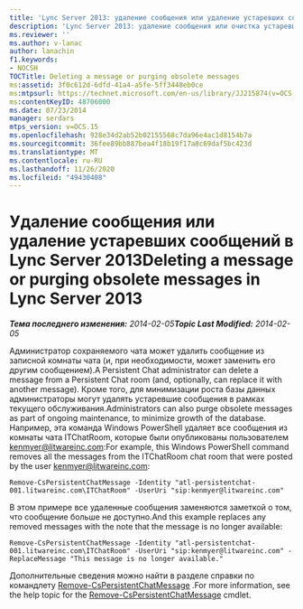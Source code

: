 ```yaml
---
title: 'Lync Server 2013: удаление сообщения или удаление устаревших сообщений'
description: 'Lync Server 2013: удаление сообщения или очистка устаревших сообщений.'
ms.reviewer: ''
ms.author: v-lanac
author: lanachin
f1.keywords:
- NOCSH
TOCTitle: Deleting a message or purging obsolete messages
ms:assetid: 3f0c612d-6dfd-41a4-a5fe-5ff3448eb0ce
ms:mtpsurl: https://technet.microsoft.com/en-us/library/JJ215874(v=OCS.15)
ms:contentKeyID: 48706000
ms.date: 07/23/2014
manager: serdars
mtps_version: v=OCS.15
ms.openlocfilehash: 928e34d2ab52b02155568c7da96e4ac1d8154b7a
ms.sourcegitcommit: 36fee89bb887bea4f18b19f17a8c69daf5bc423d
ms.translationtype: MT
ms.contentlocale: ru-RU
ms.lasthandoff: 11/26/2020
ms.locfileid: "49430408"
---
```

# <a name="deleting-a-message-or-purging-obsolete-messages-in-lync-server-2013"></a><span data-ttu-id="5c94a-103">Удаление сообщения или удаление устаревших сообщений в Lync Server 2013</span><span class="sxs-lookup"><span data-stu-id="5c94a-103">Deleting a message or purging obsolete messages in Lync Server 2013</span></span>

<div data-xmlns="http://www.w3.org/1999/xhtml">

<div class="topic" data-xmlns="http://www.w3.org/1999/xhtml" data-msxsl="urn:schemas-microsoft-com:xslt" data-cs="https://msdn.microsoft.com/">

<div data-asp="https://msdn2.microsoft.com/asp">



</div>

<div id="mainSection">

<div id="mainBody"><span data-ttu-id="5c94a-104">

<span> </span></span><span class="sxs-lookup"><span data-stu-id="5c94a-104">

<span> </span></span></span>

<span data-ttu-id="5c94a-105">_**Тема последнего изменения:** 2014-02-05_</span><span class="sxs-lookup"><span data-stu-id="5c94a-105">_**Topic Last Modified:** 2014-02-05_</span></span>

<span data-ttu-id="5c94a-106">Администратор сохраняемого чата может удалить сообщение из записной комнаты чата (и, при необходимости, может заменить его другим сообщением).</span><span class="sxs-lookup"><span data-stu-id="5c94a-106">A Persistent Chat administrator can delete a message from a Persistent Chat room (and, optionally, can replace it with another message).</span></span> <span data-ttu-id="5c94a-107">Кроме того, для минимизации роста базы данных администраторы могут удалять устаревшие сообщения в рамках текущего обслуживания.</span><span class="sxs-lookup"><span data-stu-id="5c94a-107">Administrators can also purge obsolete messages as part of ongoing maintenance, to minimize growth of the database.</span></span> <span data-ttu-id="5c94a-108">Например, эта команда Windows PowerShell удаляет все сообщения из комнаты чата ITChatRoom, которые были опубликованы пользователем kenmyer@litwareinc.com:</span><span class="sxs-lookup"><span data-stu-id="5c94a-108">For example, this Windows PowerShell command removes all the messages from the ITChatRoom chat room that were posted by the user kenmyer@litwareinc.com:</span></span>

    Remove-CsPersistentChatMessage -Identity "atl-persistentchat-001.litwareinc.com\ITChatRoom" -UserUri "sip:kenmyer@litwareinc.com"

<span data-ttu-id="5c94a-109">В этом примере все удаленные сообщения заменяются заметкой о том, что сообщение больше не доступно.</span><span class="sxs-lookup"><span data-stu-id="5c94a-109">And this example replaces any removed messages with the note that the message is no longer available:</span></span>

    Remove-CsPersistentChatMessage -Identity "atl-persistentchat-001.litwareinc.com\ITChatRoom" -UserUri "sip:kenmyer@litwareinc.com" -ReplaceMessage "This message is no longer available."

<span data-ttu-id="5c94a-110">Дополнительные сведения можно найти в разделе справки по командлету [Remove-CsPersistentChatMessage](https://docs.microsoft.com/powershell/module/skype/Remove-CsPersistentChatMessage) .</span><span class="sxs-lookup"><span data-stu-id="5c94a-110">For more information, see the help topic for the [Remove-CsPersistentChatMessage](https://docs.microsoft.com/powershell/module/skype/Remove-CsPersistentChatMessage) cmdlet.</span></span>

<span data-ttu-id="5c94a-111"></div>

<span> </span>

</div>

</div>

</span><span class="sxs-lookup"><span data-stu-id="5c94a-111"></div>

<span> </span>

</div>

</div>

</span></span></div>

